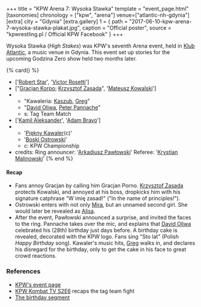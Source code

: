 +++
title = "KPW Arena 7: Wysoka Stawka"
template = "event_page.html"
[taxonomies]
chronology = ["kpw", "arena"]
venue=["atlantic-nh-gdynia"]
[extra]
city = "Gdynia"
[extra.gallery]
1 = { path = "2017-06-10-kpw-arena-7-wysoka-stawka-plakat.jpg", caption = "Official poster", source = "kpwrestling.pl / Official KPW Facebook" }
+++

Wysoka Stawka (_High Stakes_) was KPW's seventh Arena event, held in [Klub Atlantic](@/v/atlantic-nh-gdynia.md), a music venue in Gdynia. This event set up stories for the upcoming Godzina Zero show held two months later.

{% card() %}
- ['[Robert Star](@/w/robert-star.md)', '[Victor Rosetti](@/w/rosetti.md)']
- ["[Gracjan Korpo](@/w/gracjan-korpo.md); [Krzysztof Zasada](@/w/krzysztof-zasada.md)",
  '[Mateusz Kowalski](@/w/mateusz-kowalski.md)']
- - "Kawaleria: [Kaszub](@/w/kaszub.md), [Greg](@/w/greg.md)"
  - "[David Oliwa](@/w/david-oliwa.md), [Peter Pannache](@/w/peter-pannache.md)"
  - s: Tag Team Match
- ['[Kamil Aleksander](@/w/kamil-aleksander.md)', '[Adam Bravo](@/w/adam-bravo.md)']
- - '[Piękny Kawaler](@/w/piekny-kawaler.md)(c)'
  - '[Boski Ostrowski](@/w/ostrowski.md)'
  - c: KPW Championship
- credits:
    Ring announcer: '[Arkadiusz Pawłowski](@/w/pan-pawlowski.md)'
    Referee: '[Krystian Malinowski](@/w/krystian-malinowski.md)'
{% end %}

#### Recap

* Fans annoy Gracjan by calling him Gracjan Porno. [Krzysztof Zasada](@/w/krzysztof-zasada.md) protects Kowalski, and annoyed at his boss, dropkicks him with his signature catphrase "W imię zasad!" ("In the name of principles!").
* Ostrowski enters with not only [Mira](@/w/mira.md), but an unnamed second girl. She would later be revealed as [Alisa](@/w/alisa.md).
* After the event, Pawłowski announced a surprise, and invited the faces to the ring. Pannache takes over the mic, and explains that [David Oliwa](@/w/david-oliwa.md) celebrated his (28th) birthday just days before. A birthday cake is revealed, decorated with the KPW logo. Fans sing "Sto lat" (Polish _Happy Birthday_ song). Kawaler's music hits, [Greg](@/w/greg.md) walks in, and declares his disregard for the birthday, only to get the cake in his face to great crowd reactions.

### References

* [KPW's event page](https://kpwrestling.pl/events/kpw-arena-7/)
* [KPW Kombat TV S2E6](https://youtu.be/A1SwySwa0Nc) recaps the tag team fight
* [The birthday segment](https://www.youtube.com/watch?v=vxFw81Ml6d0)
